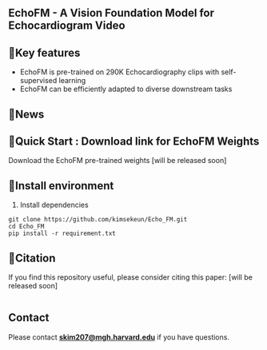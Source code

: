 ## EchoFM - A Vision Foundation Model for Echocardiogram Video

## 📝Key features

- EchoFM is pre-trained on 290K Echocardiography clips with self-supervised learning
- EchoFM can be efficiently adapted to diverse downstream tasks

## 🎉News

## 🌱Quick Start : Download link for EchoFM Weights

Download the EchoFM pre-trained weights [will be released soon]

## 🔧Install environment

1. Install dependencies

```
git clone https://github.com/kimsekeun/Echo_FM.git
cd Echo_FM
pip install -r requirement.txt
```

## 📃Citation

If you find this repository useful, please consider citing this paper: [will be released soon]
```

```

## Contact

Please contact 	**skim207@mgh.harvard.edu** if you have questions.
